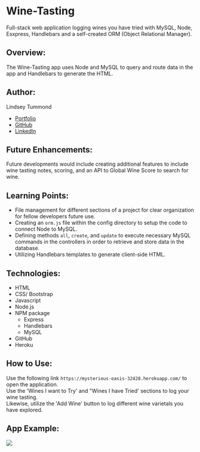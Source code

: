 # Wine-Tasting 
Full-stack web application logging wines you have tried with MySQL, Node, Esxpress, Handlebars and a self-created ORM (Object Relational Manager).

## Overview: 
The Wine-Tasting app uses Node and MySQL to query and route data in the app and Handlebars to generate the HTML.

## Author:
Lindsey Tummond
- <a href="https://lindseytummond.github.io/portfolio/" target="_blank"> Portfolio </a>
- <a href="https://github.com/lindseytummond" target="_blank"> GitHub </a>
- <a href="https://www.linkedin.com/in/lindsey-tummond-b86aa341/" target="_blank"> LinkedIn </a>

## Future Enhancements:
Future developments would include creating additional features to include wine tasting notes, scoring, and an API to Global Wine Score to search for wine.

## Learning Points:
- File management for different sections of a project for clear organization for fellow developers future use.
- Creating an `orm.js` file within the config directory to setup the code to connect Node to MySQL.
- Defining methods `all`, `create`, and `update` to execute necessary MySQL commands in the controllers in order to retrieve and store data in the database.
- Utilizing Handlebars templates to generate client-side HTML.

## Technologies:
-   HTML
-   CSS/ Bootstrap
-	Javascript
-	Node.js
-	NPM package
    -	Express
    -   Handlebars
    -   MySQL
-   GitHub
-   Heroku

## How to Use:
Use the following link `https://mysterious-oasis-32428.herokuapp.com/` to open the application. <br>
Use the 'Wines I want to Try' and "Wines I have Tried' sections to log your wine tasting. <br>
Likewise, utilize the 'Add Wine' button to log different wine varietals you have explored.

## App Example:

<a href="https://mysterious-oasis-32428.herokuapp.com/" target="_blank">
   <img src="wine/public/assets/img/wine-tasting.png">
</a>
